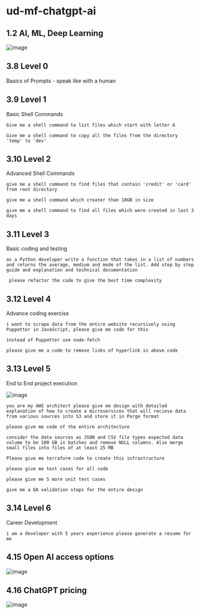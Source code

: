 # ud-mf-chatgpt-ai

## 1.2 AI, ML, Deep Learning

![image](https://github.com/GrytsenkoAndrey/ud-mf-chatgpt-ai/assets/63291871/e7539fb3-dbd3-4c4e-960d-3ce124ccb789)


## 3.8 Level 0

Basics of Prompts - speak like with a human

## 3.9 Level 1

Basic Shell Commands

```Give me a shell command to list files which start with letter A```

```Give me a shell command to copy all the files from the directory 'temp' to 'dev'```


## 3.10 Level 2

Advanced Shell Commands

```give me a shell command to find files that contain 'credit' or 'card' from root directory```

```give me a shell command which creater than 10GB in size```

```give me a shell command to find all files which were created in last 3 days```


## 3.11 Level 3

Basic coding and testing

```as a Python developer write a function that takes in a list of numbers and returns the average, medium and mode of the list. Add step by step guide and explanation and technical documentation ```

``` please refactor the code to give the best time complexity```


## 3.12 Level 4

Advance coding exercise

```i want to scrape data from the entire website recursively using Puppetter in JavaScript, please give me code for this ```

```instead of Puppetter use node-fetch ```

```please give me a code to remove links of hyperlink in above code```


## 3.13 Level 5 

End to End project execution

![image](https://github.com/GrytsenkoAndrey/ud-mf-chatgpt-ai/assets/63291871/d71e353c-4a96-4c4c-99cf-d281ca949bc3)


```you are my AWS architect please give me design with detailed explanation of how to create a microservices that will recieve data from various sources into S3 and store it in Parge format```

```please give me code of the entire architecture ```

```consider the data sources as JSON and CSV file types expected data volume to be 100 GB in batches and remove NULL columns. Also merge small files into files of at least 25 MB```

```Please give me terraform code to create this infrastructure ```

```please give me test cases for all code ```

```please give me 5 more unit test cases```

```give me a QA validation steps for the entire design```


## 3.14 Level 6

Career Development

```i am a developer with 5 years experience please generate a resume for me ```


## 4.15 Open AI access options

![image](https://github.com/GrytsenkoAndrey/ud-mf-chatgpt-ai/assets/63291871/f73200c5-c8d0-43ed-b55c-3719bd9ad8ec)


## 4.16 ChatGPT pricing

![image](https://github.com/GrytsenkoAndrey/ud-mf-chatgpt-ai/assets/63291871/598dd258-0668-4369-bf52-323a02ee96fc)









